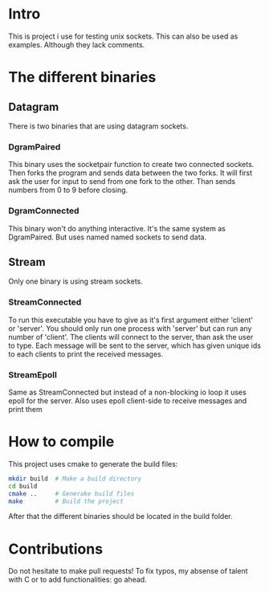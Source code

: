 
# Intro
This is project i use for testing unix sockets.
This can also be used as examples. Although they lack comments.

# The different binaries
## Datagram
There is two binaries that are using datagram sockets.

### DgramPaired
This binary uses the socketpair function to create two connected sockets.
Then forks the program and sends data between the two forks.
It will first ask the user for input to send from one fork to the other.
Than sends numbers from 0 to 9 before closing.

### DgramConnected
This binary won't do anything interactive. It's the same system as DgramPaired. But
uses named named sockets to send data.

## Stream
Only one binary is using stream sockets.

### StreamConnected
To run this executable you have to give as it's first argument either 'client' or 'server'.
You should only run one process with 'server' but can run any number of 'client'.
The clients will connect to the server, than ask the user to type. Each message will be
sent to the server, which has given unique ids to each clients to print the received messages.

### StreamEpoll
Same as StreamConnected but instead of a non-blocking io loop it uses epoll for the server.
Also uses epoll client-side to receive messages and print them

# How to compile
This project uses cmake to generate the build files:
```sh
mkdir build  # Make a build directory
cd build
cmake ..     # Generake build files
make         # Build the project
```
After that the different binaries should be located in the build folder.

# Contributions
Do not hesitate to make pull requests! To fix typos,
my absense of talent with C or to add functionalities: go ahead.
